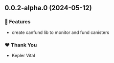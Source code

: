 ## 0.0.2-alpha.0 (2024-05-12)


### 🚀 Features

- create canfund lib to monitor and fund canisters


### ❤️  Thank You

- Kepler Vital